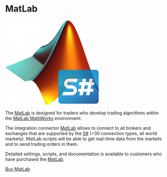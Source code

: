 # MatLab

![matlab stocksharp](../images/matlab_stocksharp.png)

The [MatLab]() is designed for traders who develop trading algorithms within the [MatLab MathWorks](https://www.mathworks.com/) environment. 

The integration connector [MatLab]() allows to connect to all brokers and exchanges that are supported by the [S\#](api.md) (+30 connection types, all world markets). MatLab scripts will be able to get real\-time data from the markets and to send trading orders in them. 

Detailed settings, scripts, and documentation is available to customers who have purchased the [MatLab](). 

[Buy MatLab](https://stocksharp.com/matlab/)
